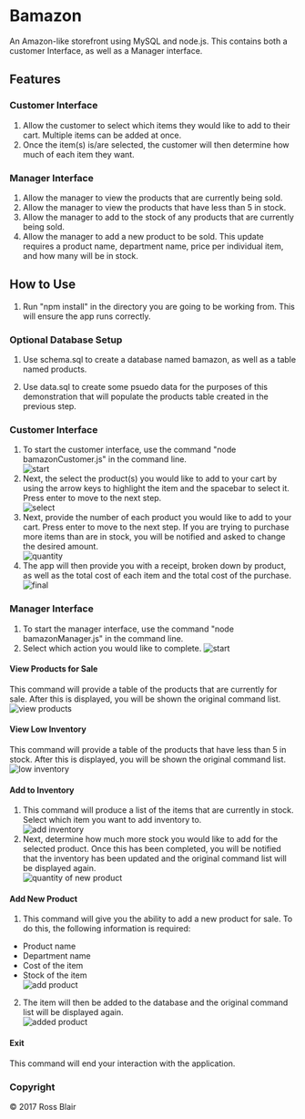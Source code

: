 # Bamazon
An Amazon-like storefront using MySQL and node.js. This contains both a customer Interface, as well as a Manager interface.  

## Features  
### Customer Interface  
1. Allow the customer to select which items they would like to add to their cart. Multiple items can be added at once.  
2. Once the item(s) is/are selected, the customer will then determine how much of each item they want.

### Manager Interface  
1. Allow the manager to view the products that are currently being sold.  
2. Allow the manager to view the products that have less than 5 in stock.  
3. Allow the manager to add to the stock of any products that are currently being sold.  
4. Allow the manager to add a new product to be sold. This update requires a product name, department name, price per individual item, and how many will be in stock.

## How to Use  

1. Run "npm install" in the directory you are going to be working from. This will ensure the app runs correctly.

### Optional Database Setup
1. Use schema.sql to create a database named bamazon, as well as a table named products.  
 
2. Use data.sql to create some psuedo data for the purposes of this demonstration that will populate the products table created in the previous step.  

### Customer Interface  
1. To start the customer interface, use the command "node bamazonCustomer.js" in the command line.  
![start](https://i.imgur.com/6ykLMDl.png)  
2. Next, the select the product(s) you would like to add to your cart by using the arrow keys to highlight the item and the spacebar to select it. Press enter to move to the next step.  
![select](https://i.imgur.com/Gv5qkG2.png)  
3. Next, provide the number of each product you would like to add to your cart. Press enter to move to the next step. If you are trying to purchase more items than are in stock, you will be notified and asked to change the desired amount.  
![quantity](https://i.imgur.com/xybijZ6.png)  
4. The app will then provide you with a receipt, broken down by product, as well as the total cost of each item and the total cost of the purchase.  
![final](https://i.imgur.com/IFHImXZ.png)  

### Manager Interface  
1. To start the manager interface, use the command "node bamazonManager.js" in the command line.  
2. Select which action you would like to complete. 
![start](https://i.imgur.com/4fHs5Uf.png)  
#### View Products for Sale  
This command will provide a table of the products that are currently for sale. After this is displayed, you will be shown the original command list.  
![view products](https://i.imgur.com/Jqsp7Dz.png)  
#### View Low Inventory  
This command will provide a table of the products that have less than 5 in stock. After this is displayed, you will be shown the original command list.  
![low inventory](https://i.imgur.com/fjkiSQ9.png)  
#### Add to Inventory  
1.  This command will produce a list of the items that are currently in stock. Select which item you want to add inventory to.  
![add inventory](https://i.imgur.com/Ycq2mMc.png)  
2. Next, determine how much more stock you would like to add for the selected product. Once this has been completed, you will be notified that the inventory has been updated and the original command list will be displayed again.  
![quantity of new product](https://i.imgur.com/BGrMkIM.png)  
#### Add New Product  
1. This command will give you the ability to add a new product for sale. To do this, the following information is required:  
  * Product name  
  * Department name  
  * Cost of the item  
  * Stock of the item  
![add product](https://i.imgur.com/jlHkDqr.png)
2. The item will then be added to the database and the original command list will be displayed again.  
![added product](https://i.imgur.com/G6AZQnk.png)
#### Exit
This command will end your interaction with the application.  

### Copyright
  &copy; 2017 Ross Blair